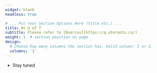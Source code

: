 ```yaml
---
widget: blank
headless: true

# ... Put Your Section Options Here (title etc.) ...
title: At U of T
subtitle: Please refer to [Quercus](https://q.utoronto.ca/)
weight: 1  # section position on page
design:
  # Choose how many columns the section has. Valid values: 1 or 2.
  columns: '1'
---
```

- Stay tuned
